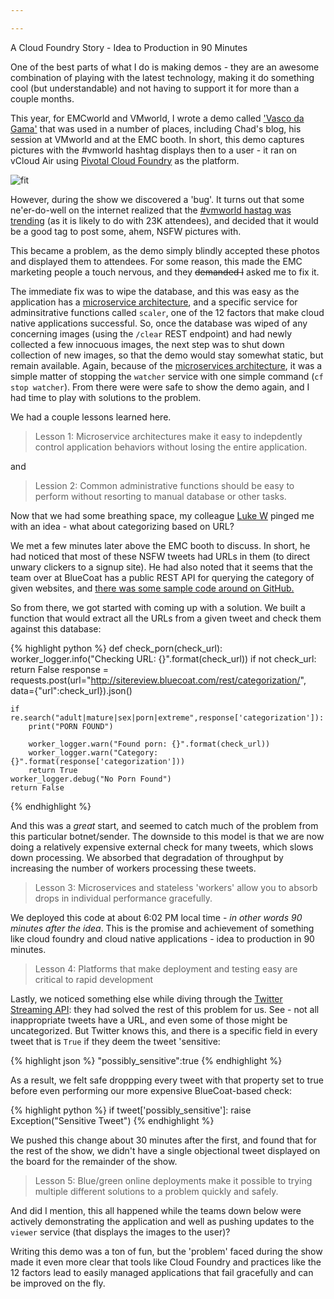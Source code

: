 ```yaml
---

---
```


A Cloud Foundry Story - Idea to Production in 90 Minutes

One of the best parts of what I do is making demos - they are an awesome combination of playing with the latest technology, making it do something cool (but understandable) and not having to support it for more than a couple months.

This year, for EMCworld and VMworld, I wrote a demo called ['Vasco da Gama'](https://github.com/mcowger/vascodegama/tree/vmworld-branch) that was used in a number of places, including Chad's blog, his session at VMworld and at the EMC booth.  In short, this demo captures pictures with the #vmworld hashtag displays then to a user - it ran on vCloud Air using [Pivotal Cloud Foundry](http://pivotal.io/platform) as the platform.

![fit](http://virtualgeek.typepad.com/.a/6a00e552e53bd2883301b8d14f0a8c970c-pi)

However, during the show we discovered a 'bug'.  It turns out that some ne'er-do-well on the internet realized that the [#vmworld hastag was trending](https://twitter.com/search?q=%23vmworld&src=typd) (as it is likely to do with 23K attendees), and decided that it would be a good tag to post some, ahem, NSFW pictures with.

This became a problem, as the demo simply blindly accepted these photos and displayed them to attendees.  For some reason, this made the EMC marketing people a touch nervous, and they ~~demanded I~~ asked me to fix it.

The immediate fix was to wipe the database, and this was easy as the application has a [microservice architecture](http://microservices.io/patterns/microservices.html), and a specific service for adminsitrative functions called `scaler`, one of the 12 factors that make cloud native applications successful.  So, once the database was wiped of any concerning images (using the `/clear` REST endpoint) and had newly collected a few innocuous images, the next step was to shut down collection of new images, so that the demo would stay somewhat static, but remain available.  Again, because of the [microservices architecture](http://microservices.io/patterns/microservices.html), it was a simple matter of stopping the `watcher` service with one simple command (`cf stop watcher`).  From there were were safe to show the demo again, and I had time to play with solutions to the problem.

We had a couple lessons learned here.

> Lesson 1: Microservice architectures make it easy to indepdently control application behaviors without losing the entire application.

and

> Lession 2: Common administrative functions should be easy to perform without resorting to manual database or other tasks.

Now that we had some breathing space, my colleague [Luke W](https://twitter.com/luke4oss) pinged me with an idea - what about categorizing based on URL?

We met a few minutes later above the EMC booth to discuss.  In short, he had noticed that most of these NSFW tweets had URLs in them (to direct unwary clickers to a signup site).  He had also noted that it seems that the team over at BlueCoat has a public REST API for querying the category of given websites, and [there was some sample code around on GitHub.](https://github.com/idiom/IRScripts/blob/master/urlinfo.py)

So from there, we got started with coming up with a solution.  We built a function that would extract all the URLs from a given tweet and check them against this database:

{% highlight python  %}
def check_porn(check_url):
worker_logger.info("Checking URL: {}".format(check_url))
if not check_url:
return False
response = requests.post(url="http://sitereview.bluecoat.com/rest/categorization/", data={"url":check_url}).json()

    if re.search("adult|mature|sex|porn|extreme",response['categorization']):
        print("PORN FOUND")
    
        worker_logger.warn("Found porn: {}".format(check_url))
        worker_logger.warn("Category: {}".format(response['categorization']))
        return True
    worker_logger.debug("No Porn Found")
    return False

{% endhighlight %}

And this was a _great_ start, and seemed to catch much of the problem from this particular botnet/sender.  The downside to this model is that we are now doing a relatively expensive external check for many tweets, which slows down processing.  We absorbed that degradation of throughput by increasing the number of workers processing these tweets.

> Lesson 3: Microservices and stateless 'workers' allow you to absorb drops in individual performance gracefully.

We deployed this code at about 6:02 PM local time - _in other words 90 minutes after the idea_.  This is the promise and achievement of something like cloud foundry and cloud native applications - idea to production in 90 minutes.

> Lesson 4: Platforms that make deployment and testing easy are critical to rapid development

Lastly, we noticed something else while diving through the [Twitter Streaming API](https://dev.twitter.com/overview/api/tweets): they had solved the rest of this problem for us.  See - not all inappropriate tweets have a URL, and even some of those might be uncategorized.  But Twitter knows this, and there is a specific field in every tweet that is `True` if they deem the tweet 'sensitive:

{% highlight json %}
"possibly_sensitive":true
{% endhighlight %}

As a result, we felt safe droppping every tweet with that property set to true before even performing our more expensive BlueCoat-based check:

{% highlight python %}
if tweet\['possibly_sensitive'\]:
raise Exception("Sensitive Tweet")
{% endhighlight %}

We pushed this change about 30 minutes after the first, and found that for the rest of the show, we didn't have a single objectional tweet displayed on the board for the remainder of the show.

> Lesson 5: Blue/green online deployments make it possible to trying multiple different solutions to a problem quickly and safely.

And did I mention, this all happened while the teams down below were actively demonstrating the application and well as pushing updates to the `viewer` service (that displays the images to the user)?

Writing this demo was a ton of fun, but the 'problem' faced during the show made it even more clear that tools like Cloud Foundry and practices like the 12 factors lead to easily managed applications that fail gracefully and can be improved on the fly.